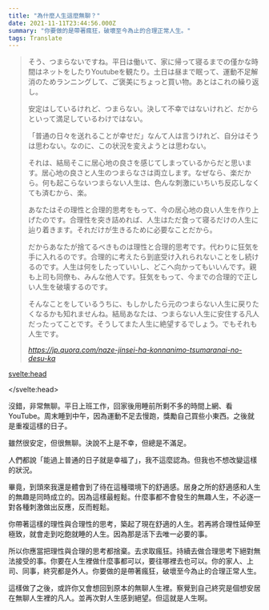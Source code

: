 ```yaml
---
title: "為什麼人生這麼無聊？"
date: 2021-11-11T23:44:56.000Z
summary: "你要做的是帶著瘋狂，破壞至今為止的合理正常人生。"
tags: Translate
---
```


<blockquote class="quoteback" darkmode="" data-title="なぜ人生はこんなにもつまらないのですか？ - Quora" data-author="" cite="https://jp.quora.com/naze-jinsei-ha-konnanimo-tsumaranai-no-desu-ka">
<p class="q-text qu-display--block">そう、つまらないですね。平日は働いて、家に帰って寝るまでの僅かな時間はネットをしたりYoutubeを観たり。土日は昼まで眠って、運動不足解消のためランニングして、ご褒美にちょっと買い物。あとはこれの繰り返し。</p> <p class="q-text qu-display--block">安定はしているけれど、つまらない。決して不幸ではないけれど、だからといって満足しているわけではない。</p> <p class="q-text qu-display--block">「普通の日々を送れることが幸せだ」なんて人は言うけれど、自分はそうは思わない。なのに、この状況を変えようとは思わない。</p> <p class="q-text qu-display--block">それは、結局そこに居心地の良さを感じてしまっているからだと思います。居心地の良さと人生のつまらなさは両立します。なぜなら、楽だから。何も起こらないつまらない人生は、色んな刺激にいちいち反応しなくても済むから、楽。</p> <p class="q-text qu-display--block">あなたはその理性と合理的思考をもって、今の居心地の良い人生を作り上げたのです。合理性を突き詰めれば、人生はただ食って寝るだけの人生に辿り着きます。それだけが生きるために必要なことだから。</p> <p class="q-text qu-display--block">だからあなたが捨てるべきものは理性と合理的思考です。代わりに狂気を手に入れるのです。合理的に考えたら到底受け入れられないことをし続けるのです。人生は何をしたっていいし、どこへ向かってもいいんです。親も上司も同僚も、みんな他人です。狂気をもって、今までの合理的で正しい人生を破壊するのです。</p> <p class="q-text qu-display--block">そんなことをしているうちに、もしかしたら元のつまらない人生に戻りたくなるかも知れませんね。結局あなたは、つまらない人生に安住する凡人だったってことです。そうしてまた人生に絶望するでしょう。でもそれも人生です。</p>
<footer><cite> <a href="https://jp.quora.com/naze-jinsei-ha-konnanimo-tsumaranai-no-desu-ka">https://jp.quora.com/naze-jinsei-ha-konnanimo-tsumaranai-no-desu-ka</a></cite></footer>
</blockquote>

<svelte:head>

<script note="" src="https://cdn.jsdelivr.net/gh/Blogger-Peer-Review/quotebacks@1/quoteback.js"></script>

</svelte:head>

沒錯，非常無聊。平日上班工作，回家後用睡前所剩不多的時間上網、看 YouTube。周末睡到中午，因為運動不足去慢跑，獎勵自己買些小東西。之後就是重複這樣的日子。

雖然很安定，但很無聊。決說不上是不幸，但總是不滿足。

人們都說「能過上普通的日子就是幸福了」，我不這麼認為。但我也不想改變這樣的狀況。

畢竟，到頭來我還是體會到了待在這種環境下的舒適感。居身之所的舒適感和人生的無趣是同時成立的。因為這樣最輕鬆。什麼事都不會發生的無趣人生，不必逐一對各種刺激做出反應，反而輕鬆。

你帶著這樣的理性與合理性的思考，築起了現在舒適的人生。若再將合理性延伸至極致，就會走到吃飽就睡的人生。因為那是活下去唯一必要的事。

所以你應當把理性與合理的思考都捨棄。去求取瘋狂。持續去做合理思考下絕對無法接受的事。你要在人生裡做什麼事都可以，要往哪裡去也可以。你的家人、上司、同事，終究都是外人。你要做的是帶著瘋狂，破壞至今為止的合理正常人生。

這樣做了之後，或許你又會想回到原本的無聊人生裡。察覺到自己終究是個想安居在無聊人生裡的凡人。並再次對人生感到絕望。但這就是人生啊。
